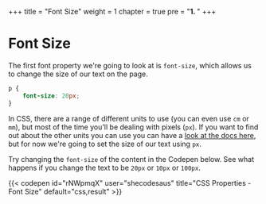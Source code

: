 +++
title = "Font Size"
weight = 1
chapter = true
pre = "<b>1. </b>"
+++

# Font Size

The first font property we're going to look at is `font-size`, which allows us to change the size of our text on the page.

```css
p {
	font-size: 20px;
}
```

In CSS, there are a range of different units to use (you can even use `cm` or `mm`), but most of the time you'll be dealing with pixels (`px`). If you want to find out about the other units you can use you can have a [look at the docs here](https://developer.mozilla.org/en-US/docs/Learn/CSS/Building_blocks/Values_and_units), but for now we're going to set the size of our text using `px`.

Try changing the `font-size` of the content in the Codepen below. See what happens if you change the text to be `20px` or `10px` or `100px`.

{{< codepen id="rNWpmqX" user="shecodesaus" title="CSS Properties - Font Size" default="css,result" >}}